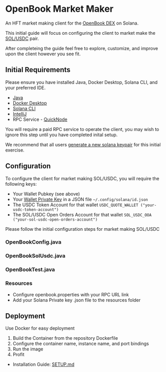 # OpenBook Market Maker
An HFT market making client for the [OpenBook DEX](https://github.com/openbook-dex/program) on Solana.

This initial guide will focus on configuring the client to market make the [SOL/USDC](https://solscan.io/account/8BnEgHoWFysVcuFFX7QztDmzuH8r5ZFvyP3sYwn1XTh6) pair.

After completeing the guide feel free to explore, customize, and improve upon the client however you see fit.

## Initial Requirements
Please ensure you have installed Java, Docker Desktop, Solana CLI, and your preferred IDE.

- [Java](https://www.java.com/download)
- [Docker Desktop](https://www.docker.com/products/docker-desktop/)
- [Solana CLI](https://docs.solana.com/cli/install-solana-cli-tools)
- [IntelliJ](https://www.jetbrains.com/idea/download)
- RPC Service - [QuickNode](https://www.quicknode.com/)

You will require a paid RPC service to operate the client, you may wish to ignore this step until you have completed inital setup.

We recommend that all users [generate a new solana keypair](https://solanacookbook.com/references/keypairs-and-wallets.html#how-to-generate-a-new-keypair) for this initial exercise.

## Configuration
To configure the client for market making SOL/USDC, you will require the following keys:

- Your Wallet Pubkey (see above)
- Your [Wallet Private Key](https://solanacookbook.com/references/keypairs-and-wallets.html#how-to-generate-a-new-keypair) in a JSON file ```~/.config/solana/id.json```
- The USDC Token Account for that wallet ```USDC_QUOTE_WALLET ("your-usdc-token-account")```
- The SOL/USDC Open Orders Account for that wallet ```SOL_USDC_OOA ("your-sol-usdc-open-orders-account")```

Please follow the initial configuration steps for market making SOL/USDC

### OpenBookConfig.java

### OpenBookSolUsdc.java

### OpenBookTest.java

### Resources
- Configure openbook.properties with your RPC URL link
- Add your Solana Private key .json file to the resources folder

## Deployment
Use Docker for easy deployment
1. Build the Container from the repository Dockerfile
2. Configure the container name, instance name, and port bindings
3. Run the image
4. Profit


- Installation Guide: [SETUP.md](SETUP.md)
